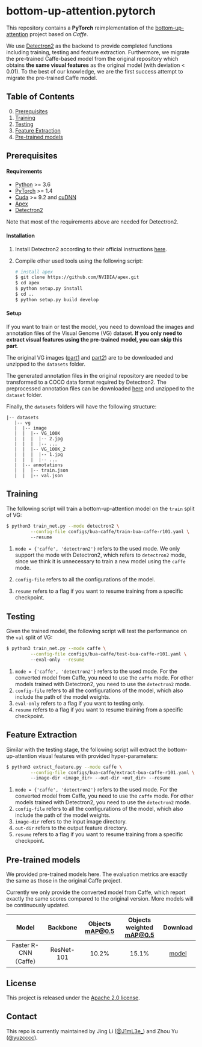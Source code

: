 # bottom-up-attention.pytorch

This repository contains a **PyTorch** reimplementation of the [bottom-up-attention](https://github.com/peteanderson80/bottom-up-attention) project based on *Caffe*. 

We use [Detectron2](https://github.com/facebookresearch/detectron2) as the backend to provide completed functions including training, testing and feature extraction. Furthermore, we migrate the pre-trained Caffe-based model from the original repository which obtains **the same visual features** as the original model (with deviation < 0.01). To the best of our knowledge, we are the first success attempt to migrate the pre-trained Caffe model. 

## Table of Contents

0. [Prerequisites](#Prerequisites)
1. [Training](#Training)
2. [Testing](#Testing)
3. [Feature Extraction](#Feature-Extraction)
4. [Pre-trained models](#Pre-trained-models)

## Prerequisites

#### Requirements

- [Python](https://www.python.org/downloads/) >= 3.6
- [PyTorch](http://pytorch.org/) >= 1.4
- [Cuda](https://developer.nvidia.com/cuda-toolkit) >= 9.2 and [cuDNN](https://developer.nvidia.com/cudnn)
- [Apex](https://github.com/NVIDIA/apex.git)
- [Detectron2](https://github.com/facebookresearch/detectron2)

Note that most of the requirements above are needed for Detectron2. 

#### Installation

1. Install Detectron2 according to their official instructions [here](https://github.com/facebookresearch/detectron2/blob/5e2a6f62ef752c8b8c700d2e58405e4bede3ddbe/INSTALL.md).

2. Compile other used tools using the following script:

   ```bash
   # install apex
   $ git clone https://github.com/NVIDIA/apex.git
   $ cd apex
   $ python setup.py install
   $ cd ..
   $ python setup.py build develop
   ```

#### Setup

If you want to train or test the model, you need to download the images and annotation files of the Visual Genome (VG) dataset. **If you only need to extract visual features using the pre-trained model, you can skip this part**.

The original VG images ([part1](https://cs.stanford.edu/people/rak248/VG_100K_2/images.zip) and [part2](https://cs.stanford.edu/people/rak248/VG_100K_2/images2.zip)) are to be downloaded and unzipped to the `datasets` folder.

The generated annotation files in the original repository are needed to be transformed to a COCO data format required by Detectron2. The preprocessed annotation files can be downloaded [here](https://awma1-my.sharepoint.com/:u:/g/personal/yuz_l0_tn/EWpiE_5PvBdKiKfCi0pBx_EB5ONo8D8XABUz7tWcnltCrw?e=xIeW23) and unzipped to the `dataset` folder.

Finally, the `datasets` folders will have the following structure:

```angular2html
|-- datasets
   |-- vg
   |  |-- image
   |  |  |-- VG_100K
   |  |  |  |-- 2.jpg
   |  |  |  |-- ...
   |  |  |-- VG_100K_2
   |  |  |  |-- 1.jpg
   |  |  |  |-- ...
   |  |-- annotations
   |  |  |-- train.json
   |  |  |-- val.json
```

## Training

The following script will train a bottom-up-attention model on the `train` split of VG:

```bash
$ python3 train_net.py --mode detectron2 \
         --config-file configs/bua-caffe/train-bua-caffe-r101.yaml \ 
         --resume
```

1. `mode = {'caffe', 'detectron2'}` refers to the used mode. We only support the mode with Detectron2, which refers to `detectron2` mode, since we think it is unnecessary to train a new model using the `caffe` mode. 

2. `config-file` refers to all the configurations of the model.

3. `resume` refers to a flag if you want to resume training from a specific checkpoint.

## Testing

Given the trained model, the following script will test the performance on the `val` split of VG:

```bash
$ python3 train_net.py --mode caffe \
         --config-file configs/bua-caffe/test-bua-caffe-r101.yaml \ 
         --eval-only --resume
```

1. `mode = {'caffe', 'detectron2'}` refers to the used mode. For the converted model from Caffe, you need to use the `caffe` mode. For other models trained with Detectron2, you need to use the `detectron2` mode.
2. `config-file` refers to all the configurations of the model, which also include the path of the model weights. 
3. `eval-only` refers to a flag if you want to testing only.
4. `resume` refers to a flag if you want to resume training from a specific checkpoint.

## Feature Extraction

Similar with the testing stage, the following script will extract the bottom-up-attention visual features with provided hyper-parameters:

```bash
$ python3 extract_feature.py --mode caffe \
         --config-file configs/bua-caffe/extract-bua-caffe-r101.yaml \ 
         --image-dir <image_dir> --out-dir <out_dir> --resume
```

1. `mode = {'caffe', 'detectron2'}` refers to the used mode. For the converted model from Caffe, you need to use the `caffe` mode. For other models trained with Detectron2, you need to use the `detectron2` mode.
2. `config-file` refers to all the configurations of the model, which also include the path of the model weights. 
3. `image-dir` refers to the input image directory.
4. `out-dir` refers to the output feature directory. 
5. `resume` refers to a flag if you want to resume training from a specific checkpoint.

## Pre-trained models

We provided pre-trained models here. The evaluation metrics are exactly the same as those in the original Caffe project.

Currently we only provide the converted model from Caffe, which report exactly the same scores compared to the original version. More models will be continuously updated. 

Model  |  Backbone  | Objects mAP@0.5 |Objects weighted mAP@0.5|Download
:-:|:-:|:-:|:-:|:-:
Faster R-CNN （Caffe）|ResNet-101|10.2%|15.1%|[model](https://awma1-my.sharepoint.com/:u:/g/personal/yuz_l0_tn/EaORTX7eenZOgGDjKe03e6UB31ty7Q2bkAN-LEKrqjSa6A?e=6iQGAj)

## License

This project is released under the [Apache 2.0 license](LICENSE).

## Contact

This repo is currently maintained by Jing Li ([@J1mL3e_](https://github.com/JimLee4530)) and Zhou Yu ([@yuzcccc](https://github.com/yuzcccc)).